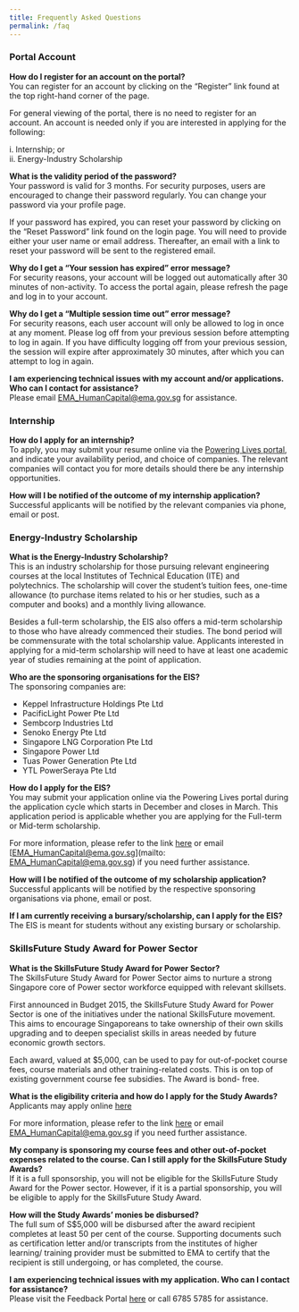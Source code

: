 ```yaml
---
title: Frequently Asked Questions
permalink: /faq
---
```


### Portal Account 
**How do I register for an account on the portal?**  
You can register for an account by clicking on the “Register” link found at the top right-hand corner of the page.

For general viewing of the portal, there is no need to register for an account. An account is needed only if you are interested in applying for the following:

i. Internship; or  
ii. Energy-Industry Scholarship  


 
**What is the validity period of the password?**  
Your password is valid for 3 months. For security purposes, users are encouraged to change their password regularly. You can change your password via your profile page.

If your password has expired, you can reset your password by clicking on the “Reset Password” link found on the login page. You will need to provide either your user name or email address. Thereafter, an email with a link to reset your password will be sent to the registered email.


 
**Why do I get a “Your session has expired” error message?**  
For security reasons, your account will be logged out automatically after 30 minutes of non-activity. To access the portal again, please refresh the page and log in to your account.


 
**Why do I get a “Multiple session time out” error message?**  
For security reasons, each user account will only be allowed to log in once at any moment. Please log off from your previous session before attempting to log in again. If you have difficulty logging off from your previous session, the session will expire after approximately 30 minutes, after which you can attempt to log in again.


 
**I am experiencing technical issues with my account and/or applications. Who can I contact for assistance?**  
Please email [EMA_HumanCapital@ema.gov.sg](mailto:EMA_HumanCapital@ema.gov.sg) for assistance.


### Internship
**How do I apply for an internship?**  
To apply, you may submit your resume online via the <a href="/programmes/internships" target="_blank">Powering Lives portal</a>, and indicate your availability period, and choice of companies. The relevant companies will contact you for more details should there be any internship opportunities.


 
**How will I be notified of the outcome of my internship application?**  
Successful applicants will be notified by the relevant companies via phone, email or post.


### Energy-Industry Scholarship  
**What is the Energy-Industry Scholarship?**  
This is an industry scholarship for those pursuing relevant engineering courses at the local Institutes of Technical Education (ITE) and polytechnics. The scholarship will cover the student’s tuition fees, one-time allowance (to purchase items related to his or her studies, such as a computer and books) and a monthly living allowance.

Besides a full-term scholarship, the EIS also offers a mid-term scholarship to those who have already commenced their studies. The bond period will be commensurate with the total scholarship value. Applicants interested in applying for a mid-term scholarship will need to have at least one academic year of studies remaining at the point of application.

 
**Who are the sponsoring organisations for the EIS?**  
The sponsoring companies are:

* Keppel Infrastructure Holdings Pte Ltd  
* PacificLight Power Pte Ltd
* Sembcorp Industries Ltd  
* Senoko Energy Pte Ltd  
* Singapore LNG Corporation Pte Ltd  
* Singapore Power Ltd  
* Tuas Power Generation Pte Ltd  
* YTL PowerSeraya Pte Ltd  


 
**How do I apply for the EIS?**  
You may submit your application online via the Powering Lives portal during the application cycle which starts in December and closes in March. This application period is applicable whether you are applying for the Full-term or Mid-term scholarship.

For more information, please refer to the link <a href="/scholarships-awards/students/eis" target="_blank">here</a> or email [EMA_HumanCapital@ema.gov.sg](mailto: EMA_HumanCapital@ema.gov.sg) if you need further assistance.


 
**How will I be notified of the outcome of my scholarship application?**  
Successful applicants will be notified by the respective sponsoring organisations via phone, email or post.


 
**If I am currently receiving a bursary/scholarship, can I apply for the EIS?**  
The EIS is meant for students without any existing bursary or scholarship.


### SkillsFuture Study Award for Power Sector
**What is the SkillsFuture Study Award for Power Sector?**  
The SkillsFuture Study Award for Power Sector aims to nurture a strong Singapore core of Power sector workforce equipped with relevant skillsets.

First announced in Budget 2015, the SkillsFuture Study Award for Power Sector is one of the initiatives under the national SkillsFuture movement. This aims to encourage Singaporeans to take ownership of their own skills upgrading and to deepen specialist skills in areas needed by future economic growth sectors.

Each award, valued at $5,000, can be used to pay for out-of-pocket course fees, course materials and other training-related costs. This is on top of existing government course fee subsidies. The Award is bond- free.


**What is the eligibility criteria and how do I apply for the Study Awards?**  
Applicants may apply online <a href="/scholarships-awards/employees/sfsa" target="_blank">here</a>

For more information, please refer to the link <a href="https://www.skillsfuture.gov.sg/studyawards/power/faq/" target="_blank">here</a> or email [EMA_HumanCapital@ema.gov.sg](mailto:EMA_HumanCapital@ema.gov.sg) if you need further assistance.


 
**My company is sponsoring my course fees and other out-of-pocket expenses related to the course. Can I still apply for the SkillsFuture Study Awards?**  
If it is a full sponsorship, you will not be eligible for the SkillsFuture Study Award for the Power sector. However, if it is a partial sponsorship, you will be eligible to apply for the SkillsFuture Study Award.


 
**How will the Study Awards’ monies be disbursed?**  
The full sum of S$5,000 will be disbursed after the award recipient completes at least 50 per cent of the course. Supporting documents such as certification letter and/or transcripts from the institutes of higher learning/ training provider must be submitted to EMA to certify that the recipient is still undergoing, or has completed, the course.


 
**I am experiencing technical issues with my application. Who can I contact for assistance?**  
Please visit the Feedback Portal <a href="https://portal.ssg-wsg.gov.sg/feedback" target="_blank">here</a> or call 6785 5785 for assistance.
